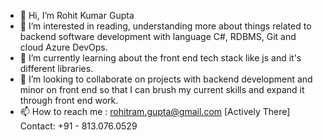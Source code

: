 - 👋 Hi, I’m Rohit Kumar Gupta
- 👀 I’m interested in reading, understanding more about things related to backend software development with language C#, RDBMS, Git and cloud Azure DevOps.
- 🌱 I’m currently learning about the front end tech stack like js and it's different libraries.
- 💞️ I’m looking to collaborate on projects with backend development and minor on front end so that I can brush my current skills and expand it through front end work.
- 📫 How to reach me : rohitram.gupta@gmail.com [Actively There] Contact: +91 - 813.076.0529

<!---
SARKBRO/SARKBRO is a ✨ special ✨ repository because its `README.md` (this file) appears on your GitHub profile.
You can click the Preview link to take a look at your changes.
--->
